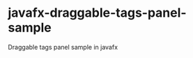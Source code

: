 javafx-draggable-tags-panel-sample
==================================

Draggable tags panel sample in javafx
